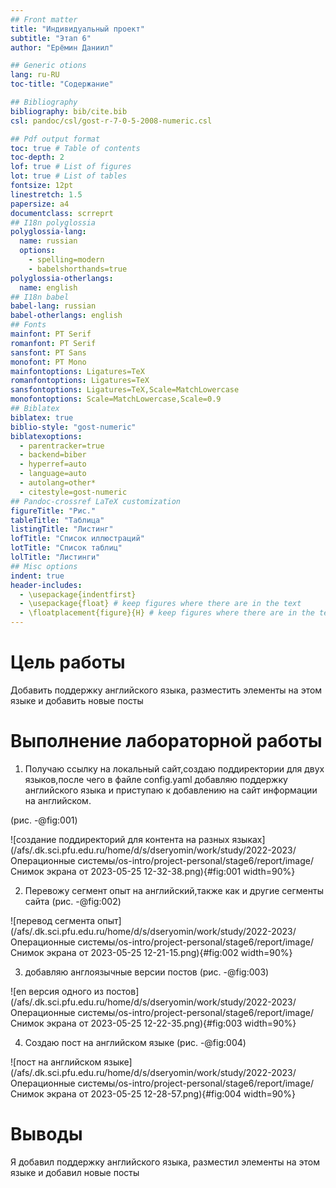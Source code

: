 ```yaml
---
## Front matter
title: "Индивидуальный проект"
subtitle: "Этап 6"
author: "Ерёмин Даниил"

## Generic otions
lang: ru-RU
toc-title: "Содержание"

## Bibliography
bibliography: bib/cite.bib
csl: pandoc/csl/gost-r-7-0-5-2008-numeric.csl

## Pdf output format
toc: true # Table of contents
toc-depth: 2
lof: true # List of figures
lot: true # List of tables
fontsize: 12pt
linestretch: 1.5
papersize: a4
documentclass: scrreprt
## I18n polyglossia
polyglossia-lang:
  name: russian
  options:
	- spelling=modern
	- babelshorthands=true
polyglossia-otherlangs:
  name: english
## I18n babel
babel-lang: russian
babel-otherlangs: english
## Fonts
mainfont: PT Serif
romanfont: PT Serif
sansfont: PT Sans
monofont: PT Mono
mainfontoptions: Ligatures=TeX
romanfontoptions: Ligatures=TeX
sansfontoptions: Ligatures=TeX,Scale=MatchLowercase
monofontoptions: Scale=MatchLowercase,Scale=0.9
## Biblatex
biblatex: true
biblio-style: "gost-numeric"
biblatexoptions:
  - parentracker=true
  - backend=biber
  - hyperref=auto
  - language=auto
  - autolang=other*
  - citestyle=gost-numeric
## Pandoc-crossref LaTeX customization
figureTitle: "Рис."
tableTitle: "Таблица"
listingTitle: "Листинг"
lofTitle: "Список иллюстраций"
lotTitle: "Список таблиц"
lolTitle: "Листинги"
## Misc options
indent: true
header-includes:
  - \usepackage{indentfirst}
  - \usepackage{float} # keep figures where there are in the text
  - \floatplacement{figure}{H} # keep figures where there are in the text
---
```


# Цель работы

Добавить поддержку английского языка, разместить элементы на этом языке и добавить новые посты


# Выполнение лабораторной работы

1) Получаю ссылку на локальный сайт,создаю поддиректории для двух языков,после чего в файле config.yaml добавляю поддержку английского языка и приступаю к добавлению на сайт информации на английском.

(рис. -@fig:001)

![создание поддиректорий для контента на разных языках](/afs/.dk.sci.pfu.edu.ru/home/d/s/dseryomin/work/study/2022-2023/Операционные системы/os-intro/project-personal/stage6/report/image/Снимок экрана от 2023-05-25 12-32-38.png){#fig:001 width=90%}

2) Перевожу сегмент опыт на английский,также как и другие сегменты сайта (рис. -@fig:002)

![перевод сегмента опыт](/afs/.dk.sci.pfu.edu.ru/home/d/s/dseryomin/work/study/2022-2023/Операционные системы/os-intro/project-personal/stage6/report/image/Снимок экрана от 2023-05-25 12-21-15.png){#fig:002 width=90%}

3) добавляю англоязычные версии постов (рис. -@fig:003)

![en версия одного из постов](/afs/.dk.sci.pfu.edu.ru/home/d/s/dseryomin/work/study/2022-2023/Операционные системы/os-intro/project-personal/stage6/report/image/Снимок экрана от 2023-05-25 12-22-35.png){#fig:003 width=90%}

4) Создаю пост на английском языке (рис. -@fig:004)

![пост на английском языке](/afs/.dk.sci.pfu.edu.ru/home/d/s/dseryomin/work/study/2022-2023/Операционные системы/os-intro/project-personal/stage6/report/image/Снимок экрана от 2023-05-25 12-28-57.png){#fig:004 width=90%}




# Выводы

Я добавил поддержку английского языка, разместил элементы на этом языке и добавил новые посты
